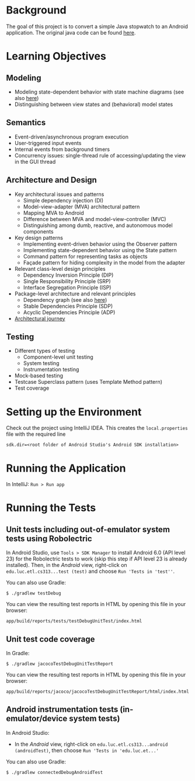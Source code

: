 # Background

The goal of this project is to convert a simple Java stopwatch to an
Android application.  The original java code can be found 
[here](https://github.com/concurrency-cs-luc-edu/simplestopwatch-java).

# Learning Objectives

## Modeling

* Modeling state-dependent behavior with state machine diagrams
  (see also [here](/loyolachicagocs_comp313/stopwatch-android-java/src/default/doc))
* Distinguishing between view states and (behavioral) model states

## Semantics

* Event-driven/asynchronous program execution
* User-triggered input events
* Internal events from background timers
* Concurrency issues: single-thread rule of accessing/updating the view in the GUI thread

## Architecture and Design

* Key architectural issues and patterns
    * Simple dependency injection (DI)
    * Model-view-adapter (MVA) architectural pattern
    * Mapping MVA to Android
    * Difference between MVA and model-view-controller (MVC)
    * Distinguishing among dumb, reactive, and autonomous model components
* Key design patterns
    * Implementing event-driven behavior using the Observer pattern
    * Implementing state-dependent behavior using the State pattern
    * Command pattern for representing tasks as objects
    * Façade pattern for hiding complexity in the model from the adapter
* Relevant class-level design principles
    * Dependency Inversion Principle (DIP)
    * Single Responsibility Principle (SRP)
    * Interface Segregation Principle (ISP)
* Package-level architecture and relevant principles
    * Dependency graph
      (see also [here](/loyolachicagocs_comp313/stopwatch-android-java/src/default/doc))
    * Stable Dependencies Principle (SDP)
    * Acyclic Dependencies Principle (ADP)
* [Architectural journey](/stopwatch-android-java/commits)

## Testing

* Different types of testing
    * Component-level unit testing
    * System testing
    * Instrumentation testing
* Mock-based testing
* Testcase Superclass pattern (uses Template Method pattern)
* Test coverage

# Setting up the Environment

Check out the project using IntelliJ IDEA. This creates the `local.properties` file
with the required line

    sdk.dir=<root folder of Android Studio's Android SDK installation>

# Running the Application

In IntelliJ: `Run > Run app`

# Running the Tests

## Unit tests including out-of-emulator system tests using Robolectric

In Android Studio, use `Tools > SDK Manager` to install Android 6.0 (API level 23) for the Robolectric tests to work (skip this step if API level 23 is already installed).
Then, in the *Android* view, right-click on `edu.luc.etl.cs313...test (test)` and choose `Run 'Tests in 'test''`.

You can also use Gradle:

    $ ./gradlew testDebug

You can view the resulting test reports in HTML by opening this file in your browser:

    app/build/reports/tests/testDebugUnitTest/index.html

## Unit test code coverage

In Gradle:

    $ ./gradlew jacocoTestDebugUnitTestReport

You can view the resulting test reports in HTML by opening this file in your browser:

    app/build/reports/jacoco/jacocoTestDebugUnitTestReport/html/index.html

## Android instrumentation tests (in-emulator/device system tests)

In Android Studio:

* In the *Android* view, right-click on `edu.luc.etl.cs313...android (androidTest)`, then choose `Run 'Tests in 'edu.luc.et...'`

You can also use Gradle:

    $ ./gradlew connectedDebugAndroidTest
